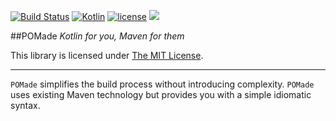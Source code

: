 [![Build Status](https://travis-ci.org/Jire/POMade.svg?branch=master)](https://travis-ci.org/Jire/POMade) [![Kotlin](https://img.shields.io/badge/kotlin-1.0.1-1-blue.svg)](http://kotlinlang.org) [![license](https://img.shields.io/badge/license-MIT-blue.svg)](https://github.com/Jire/POMade/blob/master/LICENSE) [![](https://jitpack.io/v/Jire/POMade.svg)](https://jitpack.io/#Jire/POMade)

##POMade
_Kotlin for you, Maven for them_

This library is licensed under [The MIT License](https://github.com/Jire/POMade/blob/master/LICENSE).

---

`POMade` simplifies the build process without introducing complexity. `POMade` uses existing Maven technology but provides you with a simple idiomatic syntax.